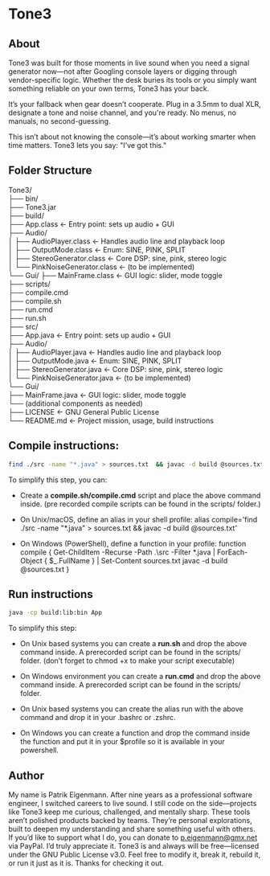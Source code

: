 # Tone3

## About

Tone3 was built for those moments in live sound when you need a signal generator now—not after Googling console layers or digging through vendor-specific logic. Whether the desk buries its tools or you simply want something reliable on your own terms, Tone3 has your back.

It’s your fallback when gear doesn’t cooperate. Plug in a 3.5mm to dual XLR, designate a tone and noise channel, and you're ready. No menus, no manuals, no second-guessing.

This isn’t about not knowing the console—it’s about working smarter when time matters. Tone3 lets you say: "I’ve got this."

## Folder Structure

Tone3/  
├── bin/  
    ├── Tone3.jar  
├── build/  
    ├── App.class             ← Entry point: sets up audio + GUI  
    ├── Audio/  
    │   ├── AudioPlayer.class         ← Handles audio line and playback loop  
    │   ├── OutputMode.class          ← Enum: SINE, PINK, SPLIT  
    │   ├── StereoGenerator.class     ← Core DSP: sine, pink, stereo logic  
    │   └── PinkNoiseGenerator.class  ← (to be implemented)  
    └── Gui/
        ├── MainFrame.class           ← GUI logic: slider, mode toggle  
├── scripts/  
    ├── compile.cmd  
    ├── compile.sh  
    ├── run.cmd  
    ├── run.sh  
├── src/  
    ├── App.java             ← Entry point: sets up audio + GUI  
    ├── Audio/  
    │   ├── AudioPlayer.java         ← Handles audio line and playback loop  
    │   ├── OutputMode.java          ← Enum: SINE, PINK, SPLIT  
    │   ├── StereoGenerator.java     ← Core DSP: sine, pink, stereo logic  
    │   └── PinkNoiseGenerator.java  ← (to be implemented)  
    └── Gui/  
        ├── MainFrame.java           ← GUI logic: slider, mode toggle  
        └── (additional components as needed)  
├── LICENSE                  ← GNU General Public License  
└── README.md                ← Project mission, usage, build instructions  

## Compile instructions:

```bash
find ./src -name "*.java" > sources.txt  && javac -d build @sources.txt
```

To simplify this step, you can:

- Create a **compile.sh/compile.cmd** script and place the above command inside. (pre recorded compile scripts can be found in the scripts/ folder.)

- On Unix/macOS, define an alias in your shell profile:
    alias compile='find ./src -name "*.java" > sources.txt  && javac -d build @sources.txt'

- On Windows (PowerShell), define a function in your profile:
    function compile { Get-ChildItem -Recurse -Path .\src -Filter *.java | ForEach-Object { $_.FullName } | Set-Content sources.txt  javac -d build @sources.txt }

## Run instructions

```bash
java -cp build:lib:bin App
```

To simplify this step:

- On Unix based systems you can create a **run.sh** and drop the above command inside. A prerecorded script can be found in the scripts/ folder. (don’t forget to chmod +x to make your script executable)

- On Windows environment you can create a **run.cmd** and drop the above command inside. A prerecorded script can be found in the scripts/ folder.

- On Unix based systems you can create the alias run with the above command and drop it in your .bashrc or .zshrc.

- On Windows you can create a function and drop the command inside the function and put it in your $profile so it is available in your powershell.

## Author

My name is Patrik Eigenmann. After nine years as a professional software engineer, I switched careers to live sound. I still code on the side—projects like Tone3 keep me curious, challenged, and mentally sharp.
These tools aren’t polished products backed by teams. They’re personal explorations, built to deepen my understanding and share something useful with others. If you’d like to support what I do, you can donate to p.eigenmann@gmx.net via PayPal. I’d truly appreciate it.
Tone3 is and always will be free—licensed under the GNU Public License v3.0. Feel free to modify it, break it, rebuild it, or run it just as it is. Thanks for checking it out.